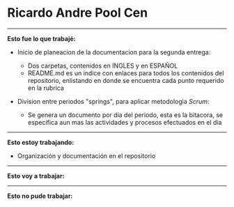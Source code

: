 # Ricardo Andre Pool Cen

---
**Esto fue lo que trabajé:**

- Inicio de planeacion de la documentacion para la segunda entrega:
  - Dos carpetas, contenidos en INGLES y en ESPAÑOL
  - README.md es un indice con enlaces para todos los contenidos del repositorio, enlistando en donde se encuentra cada punto requerido en la rubrica

- Division entre periodos "springs", para aplicar metodologia *Scrum*:
  - Se genera un documento por dia del periodo, esta es la bitacora, se especifica aun mas las actividades y procesos efectuados en el dia

---
**Esto estoy trabajando:**

- Organización y documentación en el repositorio

---
**Esto voy a trabajar:**

---
**Esto no pude trabajar:**
